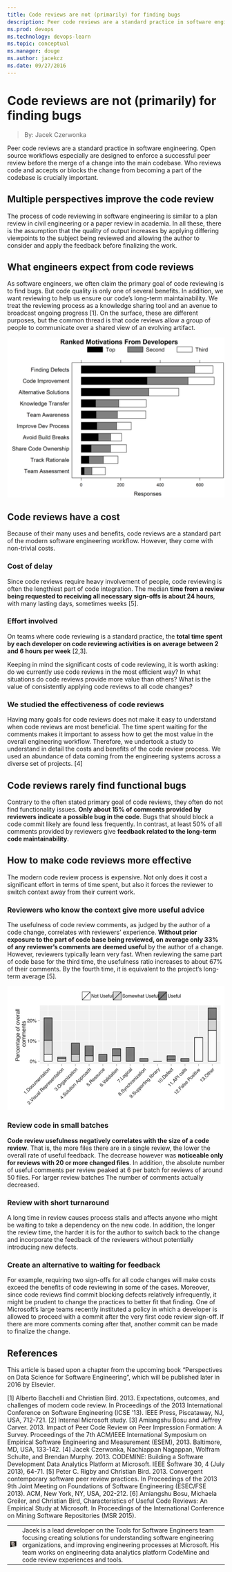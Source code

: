 ```yaml
---
title: Code reviews are not (primarily) for finding bugs
description: Peer code reviews are a standard practice in software engineering. Open source workflows especially are designed to enforce a successful peer review before the merge of a change into the main codebase. Who reviews code and accepts or blocks the change from becoming a part of the codebase is crucially important.
ms.prod: devops
ms.technology: devops-learn
ms.topic: conceptual
ms.manager: douge
ms.author: jacekcz
ms.date: 09/27/2016
---
```


# Code reviews are not (primarily) for finding bugs
> By: Jacek Czerwonka

Peer code reviews are a standard practice in software engineering. Open
source workflows especially are designed to enforce a successful peer
review before the merge of a change into the main codebase. Who reviews
code and accepts or blocks the change from becoming a part of the
codebase is crucially important.

## Multiple perspectives improve the code review
The process of code reviewing in software engineering is similar to a
plan review in civil engineering or a paper review in academia. In all
these, there is the assumption that the quality of output increases by
applying differing viewpoints to the subject being reviewed and allowing
the author to consider and apply the feedback before finalizing the
work.

## What engineers expect from code reviews
As software engineers, we often claim the primary goal of code reviewing
is to find bugs. But code quality is only one of several benefits. In
addition, we want reviewing to help us ensure our code’s long-term
maintainability. We treat the reviewing process as a knowledge sharing
tool and an avenue to broadcast ongoing progress \[1\]. On the surface,
these are different purposes, but the common thread is that code reviews
allow a group of people to communicate over a shared view of an evolving
artifact.

![FIGURE 1. DEVELOPER'S MOTIVATIONS FOR PERFORMING CODE REVIEWS. SOURCE:\[1\]](../_img/code-reviews-ranked-reasons.png)

## Code reviews have a cost
Because of their many uses and benefits, code reviews are a standard
part of the modern software engineering workflow. However, they come
with non-trivial costs.

### Cost of delay
Since code reviews require heavy involvement of people, code reviewing
is often the lengthiest part of code integration. The median **time from
a review being requested to receiving all necessary sign-offs is about
24 hours**, with many lasting days, sometimes weeks \[5\].

### Effort involved
On teams where code reviewing is a standard practice, the **total time
spent by each developer on code reviewing activities is on average
between 2 and 6 hours per week** \[2,3\].

Keeping in mind the significant costs of code reviewing, it is worth
asking: do we currently use code reviews in the most efficient way? In
what situations do code reviews provide more value than others? What is
the value of consistently applying code reviews to all code changes?

### We studied the effectiveness of code reviews
Having many goals for code reviews does not make it easy to understand
when code reviews are most beneficial. The time spent waiting for the
comments makes it important to assess how to get the most value in the
overall engineering workflow. Therefore, we undertook a study to
understand in detail the costs and benefits of the code review process.
We used an abundance of data coming from the engineering systems across
a diverse set of projects. \[4\]

## Code reviews rarely find functional bugs
Contrary to the often stated primary goal of code reviews, they often do
not find functionality issues. **Only about 15% of comments provided by
reviewers indicate a possible bug in the code**. Bugs that should block
a code commit likely are found less frequently. In contrast, at least
50% of all comments provided by reviewers give **feedback related to the
long-term code maintainability**.

## How to make code reviews more effective
The modern code review process is expensive. Not only does it cost a
significant effort in terms of time spent, but also it forces the
reviewer to switch context away from their current work.

### Reviewers who know the context give more useful advice
The usefulness of code review comments, as judged by the author of a
code change, correlates with reviewers’ experience. **Without prior
exposure to the part of code base being reviewed, on average only 33% of
any reviewer’s comments are deemed useful** by the author of a change.
However, reviewers typically learn very fast. When reviewing the same
part of code base for the third time, the usefulness ratio increases to
about 67% of their comments. By the fourth time, it is equivalent to the
project’s long-term average \[5\].

![FIGURE 2. CODE REVIEW COMMENT CATEGORIES, THEIR FREQUENCY AND USEFULNESS. SOURCE: \[6\]](../_img/code-reviews-categories.png)

### Review code in small batches
**Code review usefulness negatively correlates with the size of a code
review**. That is, the more files there are in a single review, the
lower the overall rate of useful feedback. The decrease however was
**noticeable only for reviews with 20 or more changed files**. In
addition, the absolute number of useful comments per review peaked at 6
per batch for reviews of around 50 files. For larger review batches The
number of comments actually decreased.

### Review with short turnaround
A long time in review causes process stalls and affects anyone who might
be waiting to take a dependency on the new code. In addition, the longer
the review time, the harder it is for the author to switch back to the
change and incorporate the feedback of the reviewers without potentially
introducing new defects.

### Create an alternative to waiting for feedback
For example, requiring two sign-offs for all code changes will make
costs exceed the benefits of code reviewing in some of the cases.
Moreover, since code reviews find commit blocking defects relatively
infrequently, it might be prudent to change the practices to better fit
that finding. One of Microsoft’s large teams recently instituted a
policy in which a developer is allowed to proceed with a commit after
the very first code review sign-off. If there are more comments coming
after that, another commit can be made to finalize the change.

## References
This article is based upon a chapter from the upcoming book
“Perspectives on Data Science for Software Engineering”, which will be
published later in 2016 by Elsevier.

\[1\] Alberto Bacchelli and Christian Bird. 2013. Expectations,
outcomes, and challenges of modern code review. In Proceedings of the
2013 International Conference on Software Engineering (ICSE ’13). IEEE
Press, Piscataway, NJ, USA, 712-721.
\[2\] Internal Microsoft study.
\[3\] Amiangshu Bosu and Jeffrey Carver. 2013. Impact of Peer Code
Review on Peer Impression Formation: A Survey. Proceedings of the 7th
ACM/IEEE International Symposium on Empirical Software Engineering and
Measurement (ESEM), 2013. Baltimore, MD, USA, 133-142.
\[4\] Jacek Czerwonka, Nachiappan Nagappan, Wolfram Schulte, and Brendan
Murphy. 2013. CODEMINE: Building a Software Development Data Analytics
Platform at Microsoft. IEEE Software 30, 4 (July 2013), 64-71.
\[5\] Peter C. Rigby and Christian Bird. 2013. Convergent contemporary
software peer review practices. In Proceedings of the 2013 9th Joint
Meeting on Foundations of Software Engineering (ESEC/FSE 2013). ACM, New
York, NY, USA, 202-212.
\[6\] Amiangshu Bosu, Michaela Greiler, and Christian Bird,
Characteristics of Useful Code Reviews: An Empirical Study at Microsoft.
In Proceedings of the International Conference on Mining Software
Repositories (MSR 2015).

|             |                           |
|-------------|---------------------------|
|![Jacek Czerwonka](../_img/jacekcz_avatar_1502749714.png)|Jacek is a lead developer on the Tools for Software Engineers team focusing creating solutions for understanding software engineering organizations, and improving engineering processes at Microsoft. His team works on engineering data analytics platform CodeMine and code review experiences and tools. |